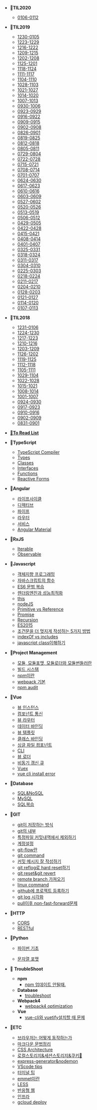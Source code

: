 - 📝**TIL2020**
  
  - [0106-0112](/til20/0106-0112.md)
  
- 📝**TIL2019**
  
  - [1230-0105](/til19/1230-0105.md)
  - [1223-1229](/til19/1223-1229.md)
  - [1216-1222](/til19/1216-1222.md)
  - [1209-1215](/til19/1209-1215.md)
  - [1202-1208](/til19/1202-1208.md)
  - [1125-1201](/til19/1125-1201.md)
  - [1118-1124](/til19/1118-1124.md)
  - [1111-1117](/til19/1111-1117.md)
  - [1104-1110](/til19/1104-1110.md)
  - [1028-1103](/til19/1028-1103.md)
  - [1021-1027](/til19/1021-1027.md)
  - [1014-1020](/til19/1014-1020.md)
  - [1007-1013](/til19/1007-1013.md)
  - [0930-1006](/til19/0930-1006.md)
  - [0923-0929](/til19/0923-0929.md)
  - [0916-0922](/til19/0916-0922.md)
  - [0909-0915](/til19/0909-0915.md)
  - [0902-0908](/til19/0902-0908.md)
  - [0826-0901](/til19/0826-0901.md)
  - [0819-0825](/til19/0819-0825.md)
  - [0812-0818](/til19/0812-0818.md)
  - [0805-0811](/til19/0805-0811.md)
  - [0729-0804](/til19/0729-0804.md)
  - [0722-0728](/til19/0722-0728.md)
  - [0715-0721](/til19/0715-0721.md)
  - [0708-0714](/til19/0708-0714.md)
  - [0701-0707](/til19/0701-0707.md)
  - [0624-0630](/til19/0624-0630.md)
  - [0617-0623](/til19/0617-0623.md)
  - [0610-0616](/til19/0610-0616.md)
  - [0603-0609](/til19/0603-0609.md)
  - [0527-0602](/til19/0527-0602.md)
  - [0520-0526](/til19/0520-0526.md)
  - [0513-0519](/til19/0513-0519.md)
  - [0506-0512](/til19/0506-0512.md)
  - [0429-0505](/til19/0429-0505.md)
  - [0422-0428](/til19/0422-0428.md)
  - [0415-0421](/til19/0415-0421.md)
  - [0408-0414](/til19/0408-0414.md)
  - [0401-0407](/til19/0401-0407.md)
  - [0325-0331](/til19/0325-0331.md)
  - [0318-0324](/til19/0318-0324.md)
  - [0311-0317](/til19/0311-0317.md)
  - [0304-0310](/til19/0304-0310.md)
  - [0225-0303](/til19/0225-0303.md)
  - [0218-0224](/til19/0218-0224.md)
  - [0211-0217](/til19/0211-0217.md)
  - [0204-0210](/til19/0204-0210.md)
  - [0128-0203](/til19/0128-0203.md)
  - [0121-0127](/til19/0121-0127.md)
  - [0114-0120](/til19/0114-0120.md)
  - [0107-0113](/til19/0107-0113.md)
  
  
  
- 📝**TIL2018**

  - [1231-0106](/til18/1231-0106.md)
  - [1224-1230](/til18/1224-1230.md)
  - [1217-1223](/til18/1217-1223.md)
  - [1210-1216](/til18/1210-1216.md)
  - [1203-1209](/til18/1203-1209.md)
  - [1126-1202](/til18/1126-1202.md)
  - [1119-1125](/til18/1119-1125.md)
  - [1112-1118](/til18/1112-1118.md)
  - [1105-1111](/til18/1105-1111.md)
  - [1029-1104](/til18/1029-1104.md)
  - [1022-1028](/til18/1022-1028.md)
  - [1015-1021](/til18/1015-1021.md)
  - [1008-1014](/til18/1008-1014.md)
  - [1001-1007](/til18/1001-1007.md)
  - [0924-0930](/til18/0924-0930.md)
  - [0917-0923](/til18/0917-0923.md)
  - [0910-0916](/til18/0910-0916.md)
  - [0902-0909](/til18/0902-0909.md)
  - [0831-0901](/til18/0831-0901.md)

  

- [**📂To Read List**](/blog_backup/아티클저장소.md)

- 📂**TypeScript**

  - [TypeScript Compiler](/typescript/tsc_compiler.md)
  - [Types](/typescript/types.md)
  - [Classes](/typescript/classes.md)
  - [Interfaces](/typescript/interfaces.md)
  - [Functions](/typescript/functions.md)
  - [Reactive Forms](/typescript/reactive_forms.md)

- 📂**Angular**

  - [라이프사이클](/angular/angular_lifecycle.md)
  - [디렉티브](/angular/directive.md)
  - [파이프](/angular/pipe.md)
  - [라우터](/angular/router.md)
  - [서비스](/angular/service.md)
  - [Angular Material](/angular/angular_material.md)
  
- 📂**RxJS**

  - [Iterable](/RxJS/iterable.md)
  - [Observable](/RxJS/observable.md)

- 📂**Javascript**

  - [객체지향 프로그래밍](/javascript/객체지향프로그래밍.md "자바스크립트 객체지향프로그래밍")
  - [자바스크립트의 함수](/javascript/자바스크립트의함수.md "자바스크립트 함수")
  - [ES6 문법 복습](/ES6/ES6-문법.md "ES6복습")
  - [렌더링엔진과 성능최적화](/javascript/렌더링엔진과성능최적화.md "자바스크립트는 어떻게 동작하는가")
  - [this](/javascript/this를판별하는5가지방법.md "javascript this")
  - [nodeJS](/javascript/nodeJS.md "nodejs란")
  - [Primitive vs Reference](/javascript/Primitive-vs-Reference.md)
  - [Promise](/javascript/Promise.md "promise란")
  - [Recursion](/javascript/Recursion.md "recursion이란")
  - [ES2015](/javascript/ES2015.md "ES2015")
  - [조건문을 더 멋지게 작성하는 5가지 방법](/javascript/WriteBetterConditionals.md "자바스크립트 조건문")
  - [indexOf vs includes](/javascript/includes_indexof.md)
  - [javascript class이해하기](/javascript/class.md "javascript class")

  

- 📂**Project Management**
  - [모듈, 모듈포맷, 모듈로더와 모듈번들러란](/javascript_project_management/모듈,모듈포맷,모듈로더와모듈번들러란.md "모듈번들러")
  - [빌드 시스템](/javascript_project_management/build_system.md "빌드시스템이란")
  - [npm이란](/javascript_project_management/npm.md "npm이란")
  - [webpack 기본](/javascript_project_management/webpack.md "webpack기초")
  - [npm audit](/javascript_project_management/npm-audit.md "npm audit")
  
  
  
- 📂**Vue**
  
  - [뷰 인스턴스](/vue/뷰인스턴스.md "뷰인스턴스")
  - [컴포넌트 통신](/vue/컴포넌트통신.md "뷰 컴포넌트")
  - [뷰 라우터](/vue/뷰라우터.md "뷰 라우터")
  - [데이터 바인딩](/vue/데이터바인딩.md "데이터 바인딩")
  - [뷰 템플릿](/vue/뷰-템플릿.md "뷰 템플릿")
  - [클래스 바인딩](/vue/클래스바인딩.md "뷰 클래스바인딩")
  - [싱글 파일 컴포넌트](/vue/싱글파일컴포넌트.md "뷰 싱글파일 컴포넌트")
  - [CLI](/vue/CLI.md "뷰 cli")
  - [뷰 로더](/vue/뷰로더.md "뷰 로더")
  - [비동기 갱신 큐](/vue/비동기갱신큐.md)
  - [Vuex](/vue/vuex.md "vuex란")
  - [vue cli install error](/ETC/vue-cli-install-error.md)
  
  

- 📂**Database**
  
  - [SQL&NoSQL](/javascript/SQL&NoSQL.md "sql&nosql")
  - [MySQL](/database/MySQL.md "mysql이란")
  - [SQL복습](/database/SQL복습예제.md)
  
  
  
- 📂**GIT**
  
  - [git이 저장하는 방식](/git/git의저장방식.md "git이 저장하는 방식")
  - [git의 내부](/git/git의내부.md "git의 내부")
  - [특정파일 커밋내역에서 제외하기](/git/git_ignore.md "git ignore")
  - [계정설정](/git/계정설정.md "git 계정설정")
  - [git-flow란](/git/git-flow.md "git-flow")
  - [git command](/git/git_command.md "git command 정리")
  - [커밋 메시지 잘 작성하기](/git/GIT-COMMIT-메시지-잘-작성하기.md "커밋메시지 잘 작성하기")
  - [git reflog로 hard reset하기](git/git_reflog.md "git reflog")
  - [git reset&git revert](git/git되돌리기.md "git reset git revert")
  - [remote branch 가져오기](/git/git_remote_branch.md "git remote branch 가져오기")
  - [linux command](/git/linux_command.md "linux command")
  - [github에 프로젝트 등록하기](/git/git-init과git-remote-add.md)
  - [git log 시각화](/git/git_log_시각화.md "git log 시각화")
  - [pull이후 non-fast-forward문제](/git/git_pull_non-fast-forward.md "git pull 이후 non-fast-forward 해결")
  
- 📂**HTTP**

  - [CORS](/javascript/CORS.md "cors란")
  - [RESTful](/javascript/RESTful.md "restful이란")

  

- 📂**Python**

  - [파이썬 기초](/Python/python_basic.md "파이썬 기초")

  - [문자열 포맷](/python/문자열포맷.md "파이썬 문자열 포맷")

    

- 🧩 **TroubleShoot**

  - **npm**
    - [npm 업데이트 안될때.](/ETC/npm이-업데이트-안될때.md "npm업데이트")
  - **Database**
    - [troubleshoot](/database/troubleshooting.md)
  - **Webpack4**
    - [webpack4 optimization](/troubleshoot/webpack4_optimization.md)
  - **Vue**
    - [vue-cli와 vuetify설치할 때 문제](/troubleshoot/vuetify설치.md)

  

- 📂**ETC**
  
  - [브라우저는 어떻게 동작하는가](/etc/브라우저는어떻게동작하는가.md "브라우저는 어떻게 동작하는가")
  - [마크다운 문법정리](/etc/markdown.md "마크다운 문법정리")
  - [CSS Architecture](/ETC/css_architecture.md)
  - [로컬스토리지&세션스토리지&쿠키🍪](/ETC/로컬스토리지&세션스토리지&쿠키.md "로컬스토리지 세션스토리지 쿠키")
  - [express-generator&nodemon](/ETC/express-generator&nodemon.md "nodemon적용")
  - [VScode tips](/ETC/vscode_tips.md)
  - [터미널 팁](/ETC/terminal_tips.md)
  - [emmet이란](/etc/emmet이란.md "emmet이란")
  - [LESS](/etc/less.md)
  - [반응형 웹](/etc/반응형웹.md)
  - [인프라](/etc/인프라.md "인프라")
  - [gcloud deploy](/etc/gcloud_deploy.md "gcloud deploy")
  
